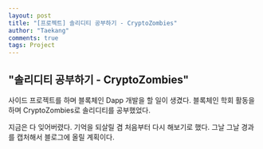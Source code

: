 ```yaml
---
layout: post
title: "[프로젝트] 솔리디티 공부하기 - CryptoZombies"
author: "Taekang"
comments: true
tags: Project
---
```


## "솔리디티 공부하기 - CryptoZombies"

사이드 프로젝트를 하며 블록체인 Dapp 개발을 할 일이 생겼다.
블록체인 학회 활동을 하며 CryptoZombies로 솔리디티를 공부했었다.

지금은 다 잊어버렸다. 기억을 되살릴 겸 처음부터 다시 해보기로 했다.
그날 그날 경과를 캡처해서 블로그에 올릴 계획이다.
